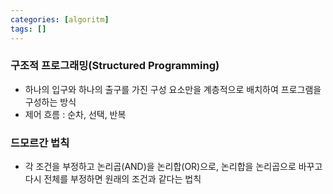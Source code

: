```yaml
---
categories: [algoritm]
tags: []
---
```


### 구조적 프로그래밍(Structured Programming)

- 하나의 입구와 하나의 출구를 가진 구성 요소만을 계층적으로 배치하여 프로그램을 구성하는 방식
- 제어 흐름 : 순차, 선택, 반복

### 드모르간 법칙

- 각 조건을 부정하고 논리곱(AND)을 논리합(OR)으로, 논리합을 논리곱으로 바꾸고 다시 전체를 부정하면 원래의 조건과 같다는 법칙
